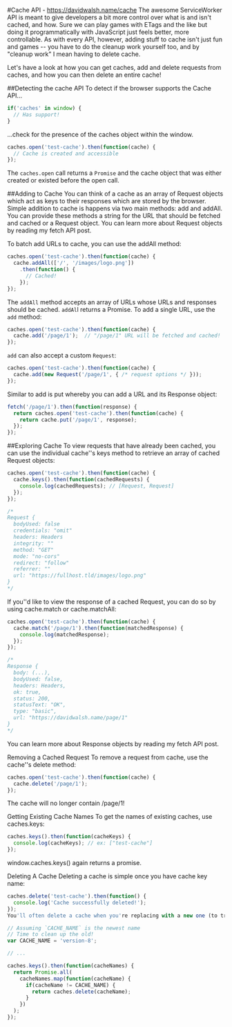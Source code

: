 #Cache API - https://davidwalsh.name/cache
The awesome ServiceWorker API is meant to give developers a bit more control over what is and isn't cached, and how.  Sure we can play games with ETags and the like but doing it programmatically with JavaScript just feels better, more controllable.  As with every API, however, adding stuff to cache isn't just fun and games -- you have to do the cleanup work yourself too, and by "cleanup work" I mean having to delete cache.

Let's have a look at how you can get caches, add and delete requests from caches, and how you can then delete an entire cache!

##Detecting the cache API
To detect if the browser supports the Cache API...

```javascript
if('caches' in window) {
  // Has support!
}
```

...check for the presence of the caches object within the window.
```javascript
caches.open('test-cache').then(function(cache) {
  // Cache is created and accessible
});
```

The `caches.open` call returns a `Promise` and the cache object that was either created or existed before the open call.

##Adding to Cache
You can think of a cache as an array of Request objects which act as keys to their responses which are stored by the browser. Simple addition to cache is happens via two main methods: add and addAll. You can provide these methods a string for the URL that should be fetched and cached or a Request object. You can learn more about Request objects by reading my fetch API post.

To batch add URLs to cache, you can use the addAll method:


```javascript
caches.open('test-cache').then(function(cache) {
  cache.addAll(['/', '/images/logo.png'])
    .then(function() {
      // Cached!
    });
});
```

The `addAll` method accepts an array of URLs whose URLs and responses should be cached. `addAl`l returns a Promise. To add a single URL, use the `add` method:

```javascript
caches.open('test-cache').then(function(cache) {
  cache.add('/page/1');  // "/page/1" URL will be fetched and cached!
});
```

`add` can also accept a custom `Request`:
```javascript
caches.open('test-cache').then(function(cache) {
  cache.add(new Request('/page/1', { /* request options */ }));
});
```

Similar to add is put whereby you can add a URL and its Response object:
```javascript
fetch('/page/1').then(function(response) {
  return caches.open('test-cache').then(function(cache) {
    return cache.put('/page/1', response);
  });
});
```

##Exploring Cache
To view requests that have already been cached, you can use the individual cache''s keys method to retrieve an array of cached Request objects:
```javascript
caches.open('test-cache').then(function(cache) {
  cache.keys().then(function(cachedRequests) {
    console.log(cachedRequests); // [Request, Request]
  });
});

/*
Request {
  bodyUsed: false
  credentials: "omit"
  headers: Headers
  integrity: ""
  method: "GET"
  mode: "no-cors"
  redirect: "follow"
  referrer: ""
  url: "https://fullhost.tld/images/logo.png"
}
*/
```
If you''d like to view the response of a cached Request, you can do so by using cache.match or cache.matchAll:
```javascript
caches.open('test-cache').then(function(cache) {
  cache.match('/page/1').then(function(matchedResponse) {
    console.log(matchedResponse);
  });
});

/*
Response {
  body: (...),
  bodyUsed: false,
  headers: Headers,
  ok: true,
  status: 200,
  statusText: "OK",
  type: "basic",
  url: "https://davidwalsh.name/page/1"
}
*/
```
You can learn more about Response objects by reading my fetch API post.

Removing a Cached Request
To remove a request from cache, use the cache''s delete method:
```javascript
caches.open('test-cache').then(function(cache) {
  cache.delete('/page/1');
});
```
The cache will no longer contain /page/1!

Getting Existing Cache Names
To get the names of existing caches, use caches.keys:

```javascript
caches.keys().then(function(cacheKeys) {
  console.log(cacheKeys); // ex: ["test-cache"]
});
```
window.caches.keys() again returns a promise.

Deleting A Cache
Deleting a cache is simple once you have cache key name:

```javascript
caches.delete('test-cache').then(function() {
  console.log('Cache successfully deleted!');
});
You'll often delete a cache when you're replacing with a new one (to trigger re-installation of a new service worker):

// Assuming `CACHE_NAME` is the newest name
// Time to clean up the old!
var CACHE_NAME = 'version-8';

// ...

caches.keys().then(function(cacheNames) {
  return Promise.all(
    cacheNames.map(function(cacheName) {
      if(cacheName != CACHE_NAME) {
        return caches.delete(cacheName);
      }
    })
  );
});

```

